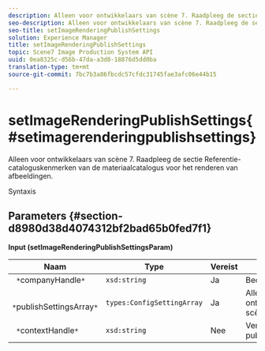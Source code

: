 ```yaml
---
description: Alleen voor ontwikkelaars van scène 7. Raadpleeg de sectie Referentie-cataloguskenmerken van de materiaalcatalogus voor het renderen van afbeeldingen.
seo-description: Alleen voor ontwikkelaars van scène 7. Raadpleeg de sectie Referentie-cataloguskenmerken van de materiaalcatalogus voor het renderen van afbeeldingen.
seo-title: setImageRenderingPublishSettings
solution: Experience Manager
title: setImageRenderingPublishSettings
topic: Scene7 Image Production System API
uuid: 0ea8325c-d56b-47da-a3d0-18876d5dd0ba
translation-type: tm+mt
source-git-commit: 7bc7b3a86fbcdc57cfdc31745fae3afc06e44b15

---
```



# setImageRenderingPublishSettings{#setimagerenderingpublishsettings}

Alleen voor ontwikkelaars van scène 7. Raadpleeg de sectie Referentie-cataloguskenmerken van de materiaalcatalogus voor het renderen van afbeeldingen.

Syntaxis

## Parameters {#section-d8980d38d4074312bf2bad65b0fed7f1}

**Input (setImageRenderingPublishSettingsParam)**

| Naam | Type | Vereist | Beschrijving |
|---|---|---|---|
| ` *`companyHandle`*` | `xsd:string` | Ja | Bedrijfshandgreep. |
| ` *`publishSettingsArray`*` | `types:ConfigSettingArray` | Ja | Alleen voor ontwikkelaars van scène 7. |
| ` *`contextHandle`*` | `xsd:string` | Nee | Verwerk de publicatiecontext. |

